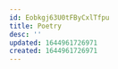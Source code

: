 ```yaml
---
id: Eobkgj63U0tFByCxlTfpu
title: Poetry
desc: ''
updated: 1644961726971
created: 1644961726971
---
```


